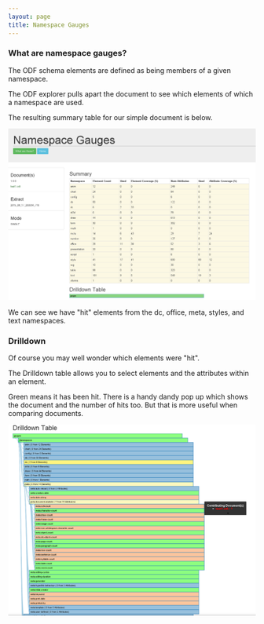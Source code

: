 ```yaml
---
layout: page
title: Namespace Gauges
---
```

### What are namespace gauges?

The ODF schema elements are defined as being members of a given namespace.

The ODF explorer pulls apart the document to see which elements of which a namespace are used.

The resulting summary table for our simple document is below.


![opening](/images/test1DocNSSummary.png)

We can see we have \"hit\" elements from the dc, office, meta, styles, and text namespaces.

### Drilldown

Of course you may well wonder which elements were \"hit\".

The Drilldown table allows you to select elements and the attributes within an element.

Green means it has been hit.
There is a handy dandy pop up which shows the document and the number of hits too. But that is more useful when comparing documents.

![opening](/images/test1DocNSDrilldown.png)

